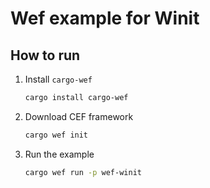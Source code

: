 # Wef example for Winit

## How to run

1. Install `cargo-wef`

    ```bash
    cargo install cargo-wef
    ```

2. Download CEF framework

    ```bash
    cargo wef init
    ```

2. Run the example

    ```bash
    cargo wef run -p wef-winit
    ```
